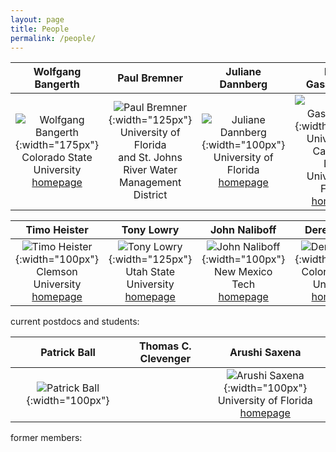 ```yaml
---
layout: page
title: People
permalink: /people/
---
```



| Wolfgang Bangerth | Paul Bremner | Juliane Dannberg | Rene Gassmoeller |
|:---:|:---:|:---:|:---:|
| ![Wolfgang Bangerth](../images/wolfgang-bangerth.png){:width="175px"} <br> Colorado State University <br> [homepage](https://www.math.colostate.edu/~bangerth) | ![Paul Bremner](../images/PaulBremner.jpg){:width="125px"} <br> University of Florida <br> and  St. Johns River Water <br> Management District <br> |  ![Juliane Dannberg](../images/juliane-dannberg.jpg){:width="100px"} <br> University of Florida <br> [homepage](https://jdannberg.github.io/)| ![Rene Gassmoeller](../images/rene-gassmoeller.jpg){:width="100px"} <br> University of California, <br> Davis <br> University of Florida <br> [homepage](https://gassmoeller.github.io/) |

| Timo Heister | Tony Lowry | John Naliboff | Derek Schutt |
|:---:|:---:|:---:|:---:|
|  ![Timo Heister](../images/timo-heister.jpg){:width="100px"} <br> Clemson University <br> [homepage](http://www.math.clemson.edu/~heister/) | ![Tony Lowry](../images/TonyLowry.jpg){:width="125px"} <br> Utah State University <br> [homepage](http://aconcagua.geol.usu.edu/~arlowry/) | ![John Naliboff](../images/john-naliboff.jpg){:width="100px"} <br> New Mexico Tech <br> [homepage](https://geodynamics.org/cig/about/people/profile-naliboff/) | ![Derek Schutt](../images/derek-schutt.jpg){:width="100px"} <br> Colorado State University <br> [homepage](https://warnercnr.colostate.edu/person/?user=bgxUknkE3b4zIeTCAXGX5Q%3D%3D) |

current postdocs and students:

| Patrick Ball | Thomas C. Clevenger | Arushi Saxena | 
|:---:|:---:|:---:|
| ![Patrick Ball](../images/patrick-ball.jpg){:width="100px"} | | ![Arushi Saxena](../images/arushi-saxena.png){:width="100px"} <br> University of Florida <br> [homepage](http://www.ceri.memphis.edu/people/asaxena/) |

former members:
